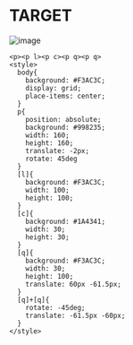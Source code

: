 # TARGET

![image](https://github.com/gaschneider/cssbattle/assets/16023844/10366411-f604-440f-aac7-fa90e407e888)

```
<p><p l><p c><p q><p q>
<style>
  body{
    background: #F3AC3C;
    display: grid;
    place-items: center;
  }
  p{
    position: absolute;
    background: #998235;
    width: 160;
    height: 160;
    translate: -2px;
    rotate: 45deg
  }
  [l]{
    background: #F3AC3C;
    width: 100;
    height: 100;
  }
  [c]{
    background: #1A4341;
    width: 30;
    height: 30;
  }
  [q]{
    background: #F3AC3C;
    width: 30;
    height: 100;
    translate: 60px -61.5px;
  }
  [q]+[q]{
    rotate: -45deg;
    translate: -61.5px -60px;
  }
</style>
```
